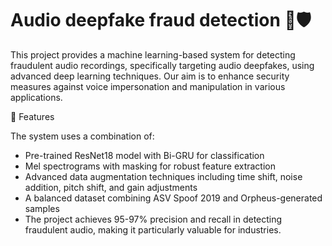 # Audio deepfake fraud detection 🎤🛡️

This project provides a machine learning-based system for detecting fraudulent audio recordings, specifically targeting audio deepfakes, using advanced deep learning techniques. Our aim is to enhance security measures against voice impersonation and manipulation in various applications.

🚀 Features

The system uses a combination of:

- Pre-trained ResNet18 model with Bi-GRU for classification
- Mel spectrograms with masking for robust feature extraction
- Advanced data augmentation techniques including time shift, noise addition, pitch shift, and gain adjustments
- A balanced dataset combining ASV Spoof 2019 and Orpheus-generated samples
- The project achieves 95-97% precision and recall in detecting fraudulent audio, making it particularly valuable for industries.